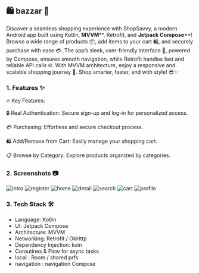 
## 🛍️ bazzar 🛒

Discover a seamless shopping experience with ShopSavvy, a modern Android app built using Kotlin, **MVVM****, Retrofit, and **Jetpack Compose****! Browse a wide range of products 📦, add items to your cart 🛍️, and securely purchase with ease 💳. The app’s sleek, user-friendly interface 🎨, powered by Compose, ensures smooth navigation, while Retrofit handles fast and reliable API calls 🌐. With MVVM architecture, enjoy a responsive and scalable shopping journey 🚀. Shop smarter, faster, and with style! 😎✨


### 1. Features ✨

🔥 Key Features:

🔒 Real Authentication: Secure sign-up and log-in for personalized access.

💳 Purchasing: Effortless and secure checkout process.

🛍️ Add/Remove from Cart: Easily manage your shopping cart.

📋 Browse by Category: Explore products organized by categories.


### 2. Screenshots 📷
![intro](screenshots/register.png)
![register](screenshots/signup.png)
![home](screenshots/home.png)
![detail](screenshots/detail.png)
![search](screenshots/category.png)
![cart](screenshots/cart.png)
![profile](screenshots/profile.png)


### 3. Tech Stack 🛠

* Language: Kotlin
* UI: Jetpack Compose
* Architecture: MVVM 
* Networking: Retrofit / OkHttp 
* Dependency Injection: koin 
* Coroutines & Flow for async tasks
* local : Room / shared prfs
* navigation : navigation Compose

